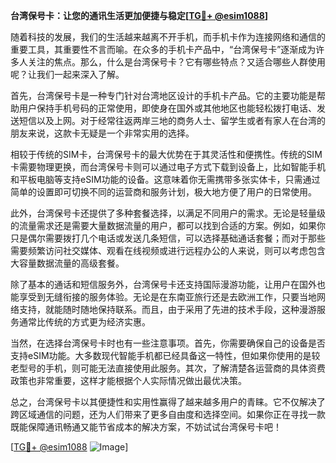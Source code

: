 **台湾保号卡：让您的通讯生活更加便捷与稳定[[TG💪+ @esim1088](https://t.me/s/esim1088)]**

随着科技的发展，我们的生活越来越离不开手机，而手机卡作为连接网络和通信的重要工具，其重要性不言而喻。在众多的手机卡产品中，“台湾保号卡”逐渐成为许多人关注的焦点。那么，什么是台湾保号卡？它有哪些特点？又适合哪些人群使用呢？让我们一起来深入了解。

首先，台湾保号卡是一种专门针对台湾地区设计的手机卡产品。它的主要功能是帮助用户保持手机号码的正常使用，即使身在国外或其他地区也能轻松拨打电话、发送短信以及上网。对于经常往返两岸三地的商务人士、留学生或者有家人在台湾的朋友来说，这款卡无疑是一个非常实用的选择。

相较于传统的SIM卡，台湾保号卡的最大优势在于其灵活性和便携性。传统的SIM卡需要物理更换，而台湾保号卡则可以通过电子方式下载到设备上，比如智能手机和平板电脑等支持eSIM功能的设备。这意味着你无需携带多张实体卡，只需通过简单的设置即可切换不同的运营商和服务计划，极大地方便了用户的日常使用。

此外，台湾保号卡还提供了多种套餐选择，以满足不同用户的需求。无论是轻量级的流量需求还是需要大量数据流量的用户，都可以找到合适的方案。例如，如果你只是偶尔需要拨打几个电话或发送几条短信，可以选择基础通话套餐；而对于那些需要频繁访问社交媒体、观看在线视频或进行远程办公的人来说，则可以考虑包含大容量数据流量的高级套餐。

除了基本的通话和短信服务外，台湾保号卡还支持国际漫游功能，让用户在国外也能享受到无缝衔接的服务体验。无论是在东南亚旅行还是去欧洲工作，只要当地网络支持，就能随时随地保持联系。而且，由于采用了先进的技术手段，这种漫游服务通常比传统的方式更为经济实惠。

当然，在选择台湾保号卡时也有一些注意事项。首先，你需要确保自己的设备是否支持eSIM功能。大多数现代智能手机都已经具备这一特性，但如果你使用的是较老型号的手机，则可能无法直接使用此服务。其次，了解清楚各运营商的具体资费政策也非常重要，这样才能根据个人实际情况做出最优决策。

总之，台湾保号卡以其便捷性和实用性赢得了越来越多用户的青睐。它不仅解决了跨区域通信的问题，还为人们带来了更多自由度和选择空间。如果你正在寻找一款既能保障通讯畅通又能节省成本的解决方案，不妨试试台湾保号卡吧！

[[TG💪+ @esim1088](https://t.me/s/esim1088) ![Image](https://i.postimg.cc/4NQfJmqS/Snipaste-2025-05-13-00-14-12.png)]